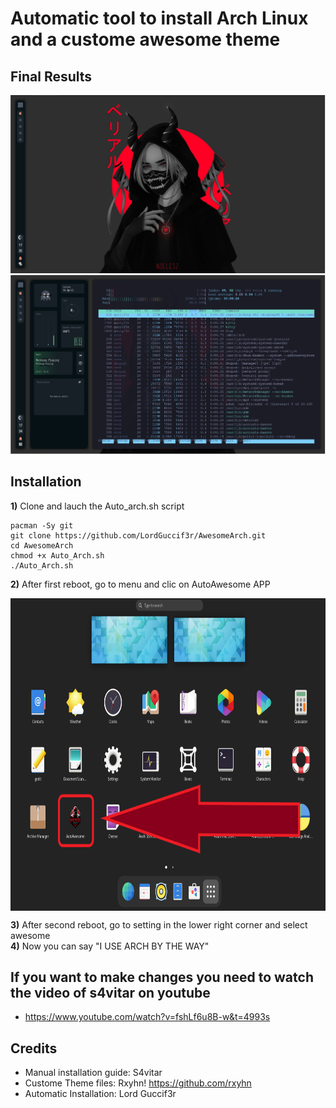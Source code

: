 # Automatic tool to install Arch Linux and a custome awesome theme
## Final Results
![AutoAwesome](https://github.com/LordGuccif3r/AwesomeArch/blob/main/AutoAwesome/Awesome2.PNG)
![AutoAwesome2](https://github.com/LordGuccif3r/AwesomeArch/blob/main/AutoAwesome/awesome.PNG)
## Installation

**1)** Clone and lauch the Auto_arch.sh script
```
pacman -Sy git
git clone https://github.com/LordGuccif3r/AwesomeArch.git
cd AwesomeArch
chmod +x Auto_Arch.sh
./Auto_Arch.sh
```
**2)** After first reboot, go to menu and clic on AutoAwesome APP

<img width="720" height="500" src="https://github.com/LordGuccif3r/AwesomeArch/blob/main/AutoAwesome/Awesome4.png" align=center>

**3)** After second reboot, go to setting in the lower right corner and select awesome
<br>
**4)** Now you can say "I USE ARCH BY THE WAY"

## If you want to make changes you need to watch the video of s4vitar on youtube 

- https://www.youtube.com/watch?v=fshLf6u8B-w&t=4993s

## Credits

- Manual installation guide: S4vitar
- Custome Theme files: Rxyhn! https://github.com/rxyhn
- Automatic Installation: Lord Guccif3r 
